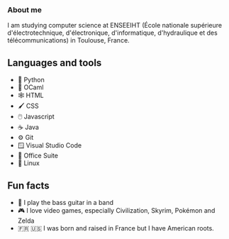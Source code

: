 ### About me

<!--
**Sweb23/Sweb23** is a ✨ _special_ ✨ repository because its `README.md` (this file) appears on your GitHub profile.

Here are some ideas to get you started:

- 🔭 I’m currently working on ...
- 🌱 I’m currently learning ...
- 👯 I’m looking to collaborate on ...
- 🤔 I’m looking for help with ...
- 💬 Ask me about ...
- 📫 How to reach me: ...
- 😄 Pronouns: ...
- ⚡ Fun fact: ...
-->

I am studying computer science at ENSEEIHT (École nationale supérieure d'électrotechnique, d'électronique, d'informatique, d'hydraulique et des télécommunications) in Toulouse, France. 

## Languages and tools
- 🐍 Python
- 🐫 OCaml
- 🕸️ HTML
- 🖌️ CSS
- 🖱️ Javascript
- ☕ Java
- ⚙️ Git
- 🪟 Visual Studio Code
- 🏢 Office Suite
- 🐧 Linux

## Fun facts
- 🎸 I play the bass guitar in a band
- 🎮 I love video games, especially Civilization, Skyrim, Pokémon and Zelda
- 🇫🇷 🇺🇸 I was born and raised in France but I have American roots.

